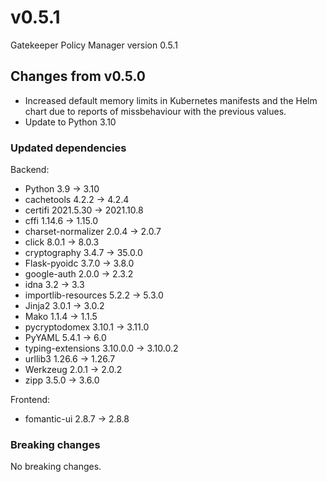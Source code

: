 # v0.5.1

Gatekeeper Policy Manager version 0.5.1

## Changes from v0.5.0

- Increased default memory limits in Kubernetes manifests and the Helm chart due to reports of missbehaviour with the previous values.
- Update to Python 3.10

### Updated dependencies

Backend:

- Python 3.9 -> 3.10
- cachetools 4.2.2 -> 4.2.4
- certifi 2021.5.30 -> 2021.10.8
- cffi 1.14.6 -> 1.15.0
- charset-normalizer 2.0.4 -> 2.0.7
- click 8.0.1 -> 8.0.3
- cryptography 3.4.7 -> 35.0.0
- Flask-pyoidc 3.7.0 -> 3.8.0
- google-auth 2.0.0 -> 2.3.2
- idna 3.2 -> 3.3
- importlib-resources 5.2.2 -> 5.3.0
- Jinja2 3.0.1 -> 3.0.2
- Mako 1.1.4 -> 1.1.5
- pycryptodomex 3.10.1 -> 3.11.0
- PyYAML 5.4.1 -> 6.0
- typing-extensions 3.10.0.0 -> 3.10.0.2
- urllib3 1.26.6 -> 1.26.7
- Werkzeug 2.0.1 -> 2.0.2
- zipp 3.5.0 -> 3.6.0

Frontend:

- fomantic-ui 2.8.7 -> 2.8.8

### Breaking changes

No breaking changes.
